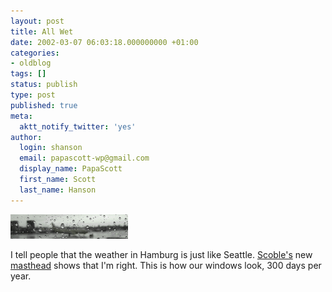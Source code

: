 ```yaml
---
layout: post
title: All Wet
date: 2002-03-07 06:03:18.000000000 +01:00
categories:
- oldblog
tags: []
status: publish
type: post
published: true
meta:
  aktt_notify_twitter: 'yes'
author:
  login: shanson
  email: papascott-wp@gmail.com
  display_name: PapaScott
  first_name: Scott
  last_name: Hanson
---
```

<p><a href="http://radio.weblogs.com/0001011/"><img src="/wordpress/wp-content/uploads/2002/03/seattle.gif" height="39" width="188" border="0" alt="seattle.gif: " /></a></p>
<p>I tell people that the weather in Hamburg is just like Seattle. <a href="http://radio.weblogs.com/0001011/">Scoble's</a> new <a href="http://radio.weblogs.com/0001011/2002/03/06.html#a1057">masthead</a> shows that I'm right. This is how our windows look, 300 days per year.</p>
